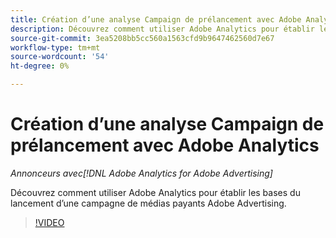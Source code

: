 ```yaml
---
title: Création d’une analyse Campaign de prélancement avec Adobe Analytics
description: Découvrez comment utiliser Adobe Analytics pour établir les bases du lancement d’une campagne de médias payants Adobe Advertising.
source-git-commit: 3ea5208bb5cc560a1563cfd9b9647462560d7e67
workflow-type: tm+mt
source-wordcount: '54'
ht-degree: 0%

---
```


# Création d’une analyse Campaign de prélancement avec Adobe Analytics

*Annonceurs avec[!DNL Adobe Analytics for Adobe Advertising]*

Découvrez comment utiliser Adobe Analytics pour établir les bases du lancement d’une campagne de médias payants Adobe Advertising.

>[!VIDEO](https://video.tv.adobe.com/v/33501)
